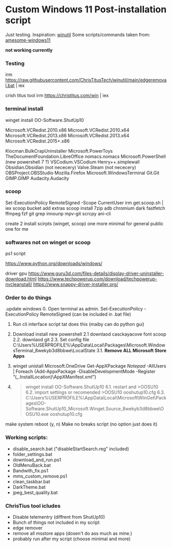 # Custom Windows 11 Post-installation script
Just testing.
Inspiration: [winutil](https://github.com/ChrisTitusTech/winutil)
Some scripts/commands taken from: [amesome-windows11](https://github.com/awesome-windows11/windows11)

**not working currently**
### Testing

irm https://raw.githubusercontent.com/ChrisTitusTech/winutil/main/edgeremoval.bat | iex

crish titus tool irm https://christitus.com/win | iex

### **terminal install**
winget install OO-Software.ShutUp10   

Microsoft.VCRedist.2010.x86 Microsoft.VCRedist.2010.x64 Microsoft.VCRedist.2013.x86 Microsoft.VCRedist.2013.x64 Microsoft.VCRedist.2015+.x86

Klocman.BulkCrapUninstaller
Microsoft.PowerToys
TheDocumentFoundation.LibreOffice
nomacs.nomacs
Microsoft.PowerShell (new powershell 7 ?)
VSCodium.VSCodium
Henry++.simplewall
Obsidian.Obsidian (not nececery)
Valve.Steam (not nececery)
OBSProject.OBSStudio
Mozilla.Firefox
Microsoft.WindowsTerminal
Git.Git
GIMP.GIMP
Audacity.Audacity

### **scoop**
Set-ExecutionPolicy RemoteSigned -Scope CurrentUser
irm get.scoop.sh | iex
scoop bucket add extras
scoop install 7zip adb chromium dark fastfetch ffmpeg fzf git grep innounp mpv-git scrcpy ani-cli

create 2 install scirpts (winget, scoop) one more minimal for general public one for me

### **softwares not on winget or scoop**
ps1 script

https://www.python.org/downloads/windows/

driver gpu 
https://www.guru3d.com/files-details/display-driver-uninstaller-download.html
https://www.techpowerup.com/download/techpowerup-nvcleanstall/
https://www.snappy-driver-installer.org/

### Order to do things

.update windows
0. Open terminal as admin. Set-ExecutionPolicy -ExecutionPolicy RemoteSigned (can be included in .bat file)
1. Run cli interface script tat does this (maiby can do python gui)
2. Download install new powershell
2.1 downlaod casckayacove font scoop
2.2. downlaod git
2.3. Set config file C:\Users\%USERPROFILE%\AppData\Local\Packages\Microsoft.WindowsTerminal_8wekyb3d8bbwe\LocalState 
3.1. **Remove ALL Microsoft Store Apps**
4. winget unistall Microsoft.OneDrive
Get-AppXPackage *Notepad* -AllUsers | Foreach {Add-AppxPackage -DisableDevelopmentMode -Register “$($_.InstallLocation)\AppXManifest.xml”}

6. >winget install OO-Software.ShutUp10
6.1. restart and >OOSU10
6.2. import settings or recomended >OOSU10 ooshutup10.cfg
6.3. C:\Users\%USERPROFILE%\AppData\Local\Microsoft\WinGet\Packages\OO-Software.ShutUp10_Microsoft.Winget.Source_8wekyb3d8bbwe\OOSU10.exe ooshutup10.cfg


make system reboot (y, n)
Make no breaks script (no option just does it)

### Working scripts:
- disable_search.bat ("disableStartSearch.reg" included)
- folder_settings.bat
- download_and_run.ps1
- OldMenuBack.bat
- Bandwith_fix.ps1
- mms_custom_remove.ps1
- clean_taskbar.bat
- DarkTheme.bat
- jpeg_best_quality.bat


### ChrisTius tool icludes
- Disable telementry (diffrent from ShutUp10)
- Bunch of things not included in my script
- edge remover
- remove all msstore apps (dosen't do ass much as mine.)
- probably run after my script (choose minimal and more)
